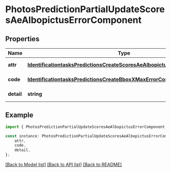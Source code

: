 # PhotosPredictionPartialUpdateScoresAeAlbopictusErrorComponent


## Properties

Name | Type | Description | Notes
------------ | ------------- | ------------- | -------------
**attr** | [**IdentificationtasksPredictionsCreateScoresAeAlbopictusErrorComponentAttr**](IdentificationtasksPredictionsCreateScoresAeAlbopictusErrorComponentAttr.md) |  | [default to undefined]
**code** | [**IdentificationtasksPredictionsCreateBboxXMaxErrorComponentCode**](IdentificationtasksPredictionsCreateBboxXMaxErrorComponentCode.md) |  | [default to undefined]
**detail** | **string** |  | [default to undefined]

## Example

```typescript
import { PhotosPredictionPartialUpdateScoresAeAlbopictusErrorComponent } from 'mosquito-alert';

const instance: PhotosPredictionPartialUpdateScoresAeAlbopictusErrorComponent = {
    attr,
    code,
    detail,
};
```

[[Back to Model list]](../README.md#documentation-for-models) [[Back to API list]](../README.md#documentation-for-api-endpoints) [[Back to README]](../README.md)
